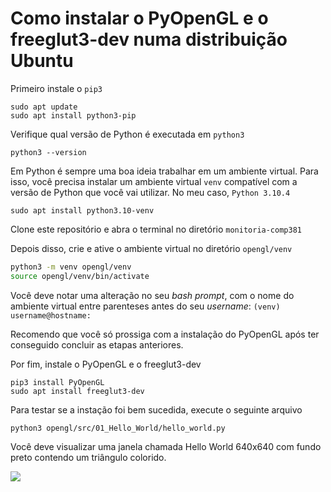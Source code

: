 # Como instalar o PyOpenGL e o freeglut3-dev numa distribuição Ubuntu

Primeiro instale o `pip3`

```shell
sudo apt update
sudo apt install python3-pip
```

Verifique qual versão de Python é executada em  `python3`

```shell
python3 --version
```

Em Python é sempre uma boa ideia trabalhar em um ambiente virtual. Para isso, você precisa instalar um ambiente virtual `venv` compatível com a versão de Python que você vai utilizar. No meu caso,  `Python 3.10.4`

```shell
sudo apt install python3.10-venv
```

Clone este repositório e abra o terminal no diretório `monitoria-comp381`

Depois disso, crie e ative o ambiente virtual no diretório `opengl/venv`

```bash
python3 -m venv opengl/venv
source opengl/venv/bin/activate
```

Você deve notar uma alteração no seu *bash prompt*, com o nome do ambiente virtual entre parenteses antes do seu *username*: `(venv) username@hostname:`

Recomendo que você só prossiga com a instalação do PyOpenGL após ter conseguido concluir as etapas anteriores.

Por fim, instale o PyOpenGL e o freeglut3-dev

```shell
pip3 install PyOpenGL
sudo apt install freeglut3-dev
```

Para testar se a instação foi bem sucedida, execute o seguinte arquivo

```shell
python3 opengl/src/01_Hello_World/hello_world.py
```

Você deve visualizar uma janela chamada Hello World 640x640 com fundo preto contendo um triângulo colorido.

![](/home/cauetron/.var/app/com.github.marktext.marktext/config/marktext/images/2022-09-12-18-54-02-Screenshot%20from%202022-09-12%2018-53-21.png)

